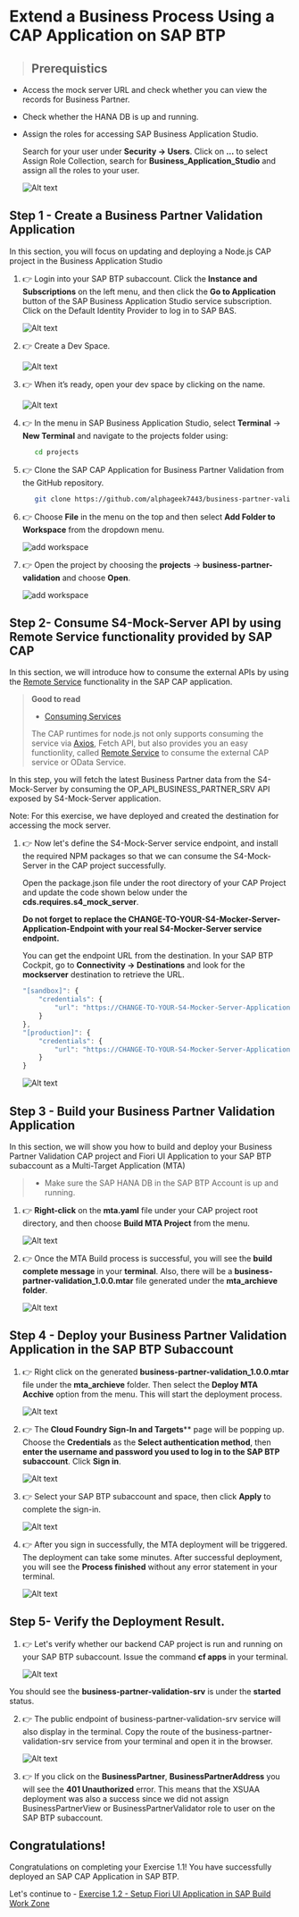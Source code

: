# Extend a Business Process Using a CAP Application on SAP BTP

>## Prerequistics 

- Access the mock server URL and check whether you can view the records for Business Partner.
- Check whether the HANA DB is up and running.
- Assign the roles for accessing SAP Business Application Studio. 
  
  Search for your user under **Security -> Users**. Click on **...** to select Assign Role Collection, search for **Business_Application_Studio** and assign all the roles to your user.

  ![Alt text](./images/pre-basrole.png)

 
## Step 1 - Create a Business Partner Validation Application

In this section, you will focus on updating and deploying a Node.js CAP project in the Business Application Studio

1. 👉 Login into your SAP BTP subaccount. Click the **Instance and Subscriptions** on the left menu, and then click the **Go to Application** button of the SAP Business Application Studio service subscription. Click on the Default Identity Provider to log in to SAP BAS.

    ![Alt text](./images/cap-dev-1.png)

2. 👉 Create a Dev Space.

    ![Alt text](./images/cap-dev-2.png)

3. 👉 When it’s ready, open your dev space by clicking on the name. 

    ![Alt text](./images/cap-dev-3.png)


4. 👉 In the menu in SAP Business Application Studio, select **Terminal** &rarr; **New Terminal** and navigate to the projects folder using:

   ```bash
      cd projects
   ```

5. 👉 Clone the SAP CAP Application for Business Partner Validation from the GitHub repository. 

   ```bash
      git clone https://github.com/alphageek7443/business-partner-validation
   ```

6. 👉 Choose **File** in the menu on the top and then select **Add Folder to Workspace** from the dropdown menu.

    ![add workspace](./images/add_workspace.png)

7. 👉 Open the project by choosing the **projects** &rarr; **business-partner-validation** and choose **Open**.

    ![add workspace](./images/cap-dev-4.png)

## Step 2- Consume S4-Mock-Server API by using Remote Service functionality provided by SAP CAP

In this section, we will introduce how to consume the external APIs by using the [Remote Service](https://cap.cloud.sap/docs/guides/using-services#introduction) functionality in the SAP CAP application.

> **Good to read**
>
> - [Consuming Services](https://cap.cloud.sap/docs/guides/using-services)
>
> The CAP runtimes for node.js not only supports consuming the service via [Axios](https://axios-http.com/docs/intro), Fetch API, but also provides you an easy functionlity, called [Remote Service](https://cap.cloud.sap/docs/guides/using-services#introduction) to consume the external CAP service or OData Service.

In this step, you will fetch the latest Business Partner data from the S4-Mock-Server by consuming the OP_API_BUSINESS_PARTNER_SRV API exposed by S4-Mock-Server application.

Note: For this exercise, we have deployed and created the destination for accessing the mock server.


1. 👉 Now let's define the S4-Mock-Server service endpoint, and install the required NPM packages so that we can consume the S4-Mock-Server in the CAP project successfully.

    Open the package.json file under the root directory of your CAP Project and update the code shown below under the **cds.requires.s4_mock_server**. 

    **Do not forget to replace the CHANGE-TO-YOUR-S4-Mocker-Server-Application-Endpoint with your real S4-Mocker-Server service endpoint.**

    You can get the endpoint URL from the destination. In your SAP BTP Cockpit, go to **Connectivity -> Destinations** and look for the **mockserver** destination to retrieve the URL.
   
    ```node.js
    "[sandbox]": {
        "credentials": {
            "url": "https://CHANGE-TO-YOUR-S4-Mocker-Server-Application-Endpoint/op-api-business-partner-srv"
        }
    },
    "[production]": {
        "credentials": {
            "url": "https://CHANGE-TO-YOUR-S4-Mocker-Server-Application-Endpoint/op-api-business-partner-srv"
        }
    }
    ```
    ![Alt text](./images/external-url.png)

## Step 3 - Build your Business Partner Validation Application

In this section, we will show you how to build and deploy your Business Partner Validation CAP project and Fiori UI Application to your SAP BTP subaccount as a Multi-Target Application (MTA)

> - Make sure the SAP HANA DB in the SAP BTP Account is up and running. 

1. 👉 **Right-click** on the **mta.yaml** file under your CAP project root directory, and then choose **Build MTA Project** from the menu.

    ![Alt text](./images/cap-dev-41.png)

2. 👉 Once the MTA Build process is successful, you will see the **build complete message** in your **terminal**. Also, there will be a **business-partner-validation_1.0.0.mtar** file generated under the **mta_archieve folder**.

    ![Alt text](./images/cap-dev-75.png)

## Step 4 - Deploy your Business Partner Validation Application in the SAP BTP Subaccount

1. 👉 Right click on the generated **business-partner-validation_1.0.0.mtar** file under the **mta_archieve** folder. Then select the **Deploy MTA Acchive** option from the menu. This will start the deployment process.

    ![Alt text](./images/cap-dev-76.png)

2. 👉 The **Cloud Foundry **Sign-In** and Targets**** page will be popping up. Choose the **Credentials** as the **Select authentication method**, then **enter the username and password you used to log in to the SAP BTP subaccount**. Click **Sign in**.

    ![Alt text](./images/cap-dev-77.png)

3. 👉 Select your SAP BTP subaccount and space, then click **Apply** to complete the sign-in. 

    ![Alt text](./images/cap-dev-78.png)

4. 👉 After you sign in successfully, the MTA deployment will be triggered. The deployment can take some minutes. After successful deployment, you will see the **Process finished** without any error statement in your terminal.

    ![Alt text](./images/cap-dev-83.png)

## Step 5- Verify the Deployment Result. 

1. 👉 Let's verify whether our backend CAP project is run and running on your SAP BTP subaccount. Issue the command **cf apps** in your terminal. 

    ![Alt text](./images/cap-dev-84.png)

You should see the **business-partner-validation-srv** is under the **started** status. 

2. 👉 The public endpoint of business-partner-validation-srv service will also display in the terminal. Copy the route of the business-partner-validation-srv service from your terminal and open it in the browser.

    ![Alt text](./images/cap-dev-85.png)

3. 👉 If you click on the **BusinessPartner**, **BusinessPartnerAddress** you will see the **401 Unauthorized** error. This means that the XSUAA deployment was also a success since we did not assign BusinessPartnerView or BusinessPartnerValidator role to user on the SAP BTP subaccount.


## Congratulations!

Congratulations on completing your Exercise 1.1! You have successfully deployed an SAP CAP Application in SAP BTP.

Let's continue to - [Exercise 1.2 - Setup Fiori UI Application in SAP Build Work Zone](../ex1.2/README.md)

